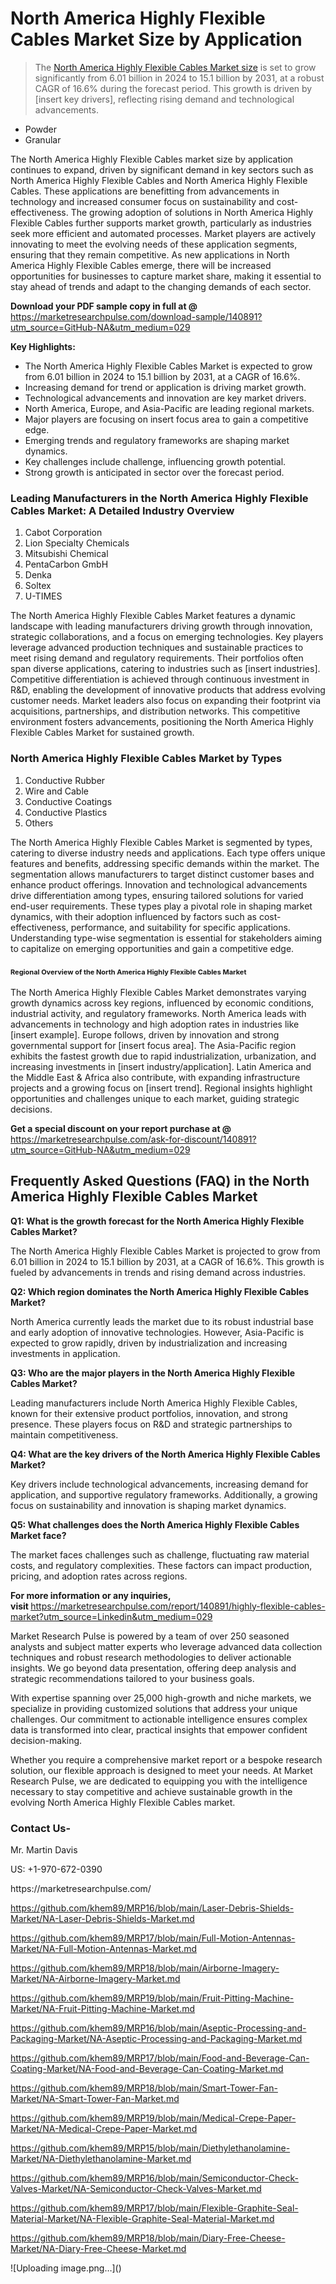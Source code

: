<h1>North America Highly Flexible Cables Market&nbsp;Size by Application</h1><blockquote><p>The <a href="https://marketresearchpulse.com/download-sample/140891?utm_source=GitHub-NA&amp;utm_medium=029">North America Highly Flexible Cables Market size</a> is set to grow significantly from 6.01 billion in 2024 to 15.1 billion by 2031, at a robust CAGR of 16.6% during the forecast period. This growth is driven by [insert key drivers], reflecting rising demand and technological advancements.</p></blockquote><ul><li>Powder<li> Granular</li></ul><p>The North America Highly Flexible Cables market size by application continues to expand, driven by significant demand in key sectors such as North America Highly Flexible Cables and North America Highly Flexible Cables. These applications are benefitting from advancements in technology and increased consumer focus on sustainability and cost-effectiveness. The growing adoption of solutions in North America Highly Flexible Cables further supports market growth, particularly as industries seek more efficient and automated processes. Market players are actively innovating to meet the evolving needs of these application segments, ensuring that they remain competitive. As new applications in North America Highly Flexible Cables emerge, there will be increased opportunities for businesses to capture market share, making it essential to stay ahead of trends and adapt to the changing demands of each sector.</p><p><strong>Download your PDF sample copy in full at @ </strong><a href="https://marketresearchpulse.com/download-sample/140891?utm_source=GitHub-NA&amp;utm_medium=029">https://marketresearchpulse.com/download-sample/140891?utm_source=GitHub-NA&amp;utm_medium=029</a></p><p><strong>Key Highlights: </strong></p><ul><li>The North America Highly Flexible Cables Market is expected to grow from 6.01 billion in 2024 to 15.1 billion by 2031, at a CAGR of 16.6%.</li><li>Increasing demand for trend or application is driving market growth.</li><li>Technological advancements and innovation are key market drivers.</li><li>North America, Europe, and Asia-Pacific are leading regional markets.</li><li>Major players are focusing on insert focus area to gain a competitive edge.</li><li>Emerging trends and regulatory frameworks are shaping market dynamics.</li><li>Key challenges include challenge, influencing growth potential.</li><li>Strong growth is anticipated in sector over the forecast period.</li></ul><h3>Leading Manufacturers in the North America Highly Flexible Cables Market: A Detailed Industry Overview</h3><ol><li>Cabot Corporation</li><li>Lion Specialty Chemicals</li><li>Mitsubishi Chemical</li><li>PentaCarbon GmbH</li><li>Denka</li><li>Soltex</li><li>U-TIMES</li></ol><div class="flex max-w-full flex-col flex-grow"><div class="min-h-8 text-message flex w-full flex-col items-end gap-2 whitespace-normal break-words [.text-message+&amp;]:mt-5" dir="auto" data-message-author-role="assistant" data-message-id="fd8432e4-4910-450d-b182-61b7bfb0a01f" data-message-model-slug="gpt-4o"><div class="flex w-full flex-col gap-1 empty:hidden first:pt-[3px]"><div class="markdown prose w-full break-words dark:prose-invert light"><p>The North America Highly Flexible Cables Market features a dynamic landscape with leading manufacturers driving growth through innovation, strategic collaborations, and a focus on emerging technologies. Key players leverage advanced production techniques and sustainable practices to meet rising demand and regulatory requirements. Their portfolios often span diverse applications, catering to industries such as [insert industries]. Competitive differentiation is achieved through continuous investment in R&amp;D, enabling the development of innovative products that address evolving customer needs. Market leaders also focus on expanding their footprint via acquisitions, partnerships, and distribution networks. This competitive environment fosters advancements, positioning the North America Highly Flexible Cables Market for sustained growth.</p></div></div></div></div><h3>North America Highly Flexible Cables Market by Types</h3><ol><li>Conductive Rubber<li> Wire and Cable<li> Conductive Coatings<li> Conductive Plastics<li> Others</li></ol><div class="flex max-w-full flex-col flex-grow"><div class="min-h-8 text-message flex w-full flex-col items-end gap-2 whitespace-normal break-words [.text-message+&amp;]:mt-5" dir="auto" data-message-author-role="assistant" data-message-id="084470be-0bb7-4664-bddf-5156b4f41249" data-message-model-slug="gpt-4o-mini"><div class="flex w-full flex-col gap-1 empty:hidden first:pt-[3px]"><div class="markdown prose w-full break-words dark:prose-invert light"><p>The North America Highly Flexible Cables Market is segmented by types, catering to diverse industry needs and applications. Each type offers unique features and benefits, addressing specific demands within the market. The segmentation allows manufacturers to target distinct customer bases and enhance product offerings. Innovation and technological advancements drive differentiation among types, ensuring tailored solutions for varied end-user requirements. These types play a pivotal role in shaping market dynamics, with their adoption influenced by factors such as cost-effectiveness, performance, and suitability for specific applications. Understanding type-wise segmentation is essential for stakeholders aiming to capitalize on emerging opportunities and gain a competitive edge.</p></div></div></div></div><h3><span style="font-size: 11px;">Regional Overview of the North America Highly Flexible Cables Market</span></h3><div class="flex max-w-full flex-col flex-grow"><div class="min-h-8 text-message flex w-full flex-col items-end gap-2 whitespace-normal break-words [.text-message+&amp;]:mt-5" dir="auto" data-message-author-role="assistant" data-message-id="e9038762-ce64-4e30-91c9-9bd413514231" data-message-model-slug="gpt-4o-mini"><div class="flex w-full flex-col gap-1 empty:hidden first:pt-[3px]"><div class="markdown prose w-full break-words dark:prose-invert light"><p>The North America Highly Flexible Cables Market demonstrates varying growth dynamics across key regions, influenced by economic conditions, industrial activity, and regulatory frameworks. North America leads with advancements in technology and high adoption rates in industries like [insert example]. Europe follows, driven by innovation and strong governmental support for [insert focus area]. The Asia-Pacific region exhibits the fastest growth due to rapid industrialization, urbanization, and increasing investments in [insert industry/application]. Latin America and the Middle East &amp; Africa also contribute, with expanding infrastructure projects and a growing focus on [insert trend]. Regional insights highlight opportunities and challenges unique to each market, guiding strategic decisions.</p></div></div></div></div><p><strong>Get a special discount on your report purchase at @ </strong><a href="https://marketresearchpulse.com/ask-for-discount/140891?utm_source=GitHub-NA&amp;utm_medium=029">https://marketresearchpulse.com/ask-for-discount/140891?utm_source=GitHub-NA&amp;utm_medium=029</a></p><h2>Frequently Asked Questions (FAQ) in the North America Highly Flexible Cables Market</h2><p><strong>Q1: What is the growth forecast for the North America Highly Flexible Cables Market?</strong></p><p>The North America Highly Flexible Cables Market is projected to grow from 6.01 billion in 2024 to 15.1 billion by 2031, at a CAGR of 16.6%. This growth is fueled by advancements in trends and rising demand across industries.</p><p><strong>Q2: Which region dominates the North America Highly Flexible Cables Market?</strong></p><p>North America currently leads the market due to its robust industrial base and early adoption of innovative technologies. However, Asia-Pacific is expected to grow rapidly, driven by industrialization and increasing investments in application.</p><p><strong>Q3: Who are the major players in the North America Highly Flexible Cables Market?</strong></p><p>Leading manufacturers include North America Highly Flexible Cables, known for their extensive product portfolios, innovation, and strong presence. These players focus on R&amp;D and strategic partnerships to maintain competitiveness.</p><p><strong>Q4: What are the key drivers of the North America Highly Flexible Cables Market?</strong></p><p>Key drivers include technological advancements, increasing demand for application, and supportive regulatory frameworks. Additionally, a growing focus on sustainability and innovation is shaping market dynamics.</p><p><strong>Q5: What challenges does the North America Highly Flexible Cables Market face?</strong></p><p>The market faces challenges such as challenge, fluctuating raw material costs, and regulatory complexities. These factors can impact production, pricing, and adoption rates across regions.</p><p><strong>For more information or any inquiries, visit&nbsp;</strong><a href="https://marketresearchpulse.com/report/140891/highly-flexible-cables-market?utm_source=Linkedin&utm_medium=029">https://marketresearchpulse.com/report/140891/highly-flexible-cables-market?utm_source=Linkedin&utm_medium=029</a></p><p>Market Research Pulse is powered by a team of over 250 seasoned analysts and subject matter experts who leverage advanced data collection techniques and robust research methodologies to deliver actionable insights. We go beyond data presentation, offering deep analysis and strategic recommendations tailored to your business goals.</p><p>With expertise spanning over 25,000 high-growth and niche markets, we specialize in providing customized solutions that address your unique challenges. Our commitment to actionable intelligence ensures complex data is transformed into clear, practical insights that empower confident decision-making.</p><p>Whether you require a comprehensive market report or a bespoke research solution, our flexible approach is designed to meet your needs. At Market Research Pulse, we are dedicated to equipping you with the intelligence necessary to stay competitive and achieve sustainable growth in the evolving North America Highly Flexible Cables market.</p><h3><strong>Contact Us-</strong></h3><p>Mr. Martin Davis</p><p>US: +1-970-672-0390</p><p>https://marketresearchpulse.com/</p><p><a href="https://github.com/khem89/MRP16/blob/main/Laser-Debris-Shields-Market/NA-Laser-Debris-Shields-Market.md">https://github.com/khem89/MRP16/blob/main/Laser-Debris-Shields-Market/NA-Laser-Debris-Shields-Market.md</a></p><p><a href="https://github.com/khem89/MRP17/blob/main/Full-Motion-Antennas-Market/NA-Full-Motion-Antennas-Market.md">https://github.com/khem89/MRP17/blob/main/Full-Motion-Antennas-Market/NA-Full-Motion-Antennas-Market.md</a></p><p><a href="https://github.com/khem89/MRP18/blob/main/Airborne-Imagery-Market/NA-Airborne-Imagery-Market.md">https://github.com/khem89/MRP18/blob/main/Airborne-Imagery-Market/NA-Airborne-Imagery-Market.md</a></p><p><a href="https://github.com/khem89/MRP19/blob/main/Fruit-Pitting-Machine-Market/NA-Fruit-Pitting-Machine-Market.md">https://github.com/khem89/MRP19/blob/main/Fruit-Pitting-Machine-Market/NA-Fruit-Pitting-Machine-Market.md</a></p><p><a href="https://github.com/khem89/MRP16/blob/main/Aseptic-Processing-and-Packaging-Market/NA-Aseptic-Processing-and-Packaging-Market.md">https://github.com/khem89/MRP16/blob/main/Aseptic-Processing-and-Packaging-Market/NA-Aseptic-Processing-and-Packaging-Market.md</a></p><p><a href="https://github.com/khem89/MRP17/blob/main/Food-and-Beverage-Can-Coating-Market/NA-Food-and-Beverage-Can-Coating-Market.md">https://github.com/khem89/MRP17/blob/main/Food-and-Beverage-Can-Coating-Market/NA-Food-and-Beverage-Can-Coating-Market.md</a></p><p><a href="https://github.com/khem89/MRP18/blob/main/Smart-Tower-Fan-Market/NA-Smart-Tower-Fan-Market.md">https://github.com/khem89/MRP18/blob/main/Smart-Tower-Fan-Market/NA-Smart-Tower-Fan-Market.md</a></p><p><a href="https://github.com/khem89/MRP19/blob/main/Medical-Crepe-Paper-Market/NA-Medical-Crepe-Paper-Market.md">https://github.com/khem89/MRP19/blob/main/Medical-Crepe-Paper-Market/NA-Medical-Crepe-Paper-Market.md</a></p><p><a href="https://github.com/khem89/MRP15/blob/main/Diethylethanolamine-Market/NA-Diethylethanolamine-Market.md">https://github.com/khem89/MRP15/blob/main/Diethylethanolamine-Market/NA-Diethylethanolamine-Market.md</a></p><p><a href="https://github.com/khem89/MRP16/blob/main/Semiconductor-Check-Valves-Market/NA-Semiconductor-Check-Valves-Market.md">https://github.com/khem89/MRP16/blob/main/Semiconductor-Check-Valves-Market/NA-Semiconductor-Check-Valves-Market.md</a></p><p><a href="https://github.com/khem89/MRP17/blob/main/Flexible-Graphite-Seal-Material-Market/NA-Flexible-Graphite-Seal-Material-Market.md">https://github.com/khem89/MRP17/blob/main/Flexible-Graphite-Seal-Material-Market/NA-Flexible-Graphite-Seal-Material-Market.md</a></p><p><a href="https://github.com/khem89/MRP18/blob/main/Diary-Free-Cheese-Market/NA-Diary-Free-Cheese-Market.md">https://github.com/khem89/MRP18/blob/main/Diary-Free-Cheese-Market/NA-Diary-Free-Cheese-Market.md</a></p>
![Uploading image.png…]()
